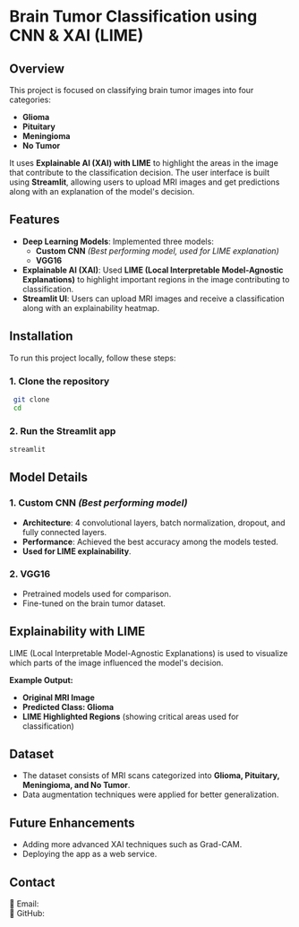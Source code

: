 # Brain Tumor Classification using CNN & XAI (LIME)

## Overview
This project is focused on classifying brain tumor images into four categories:
- **Glioma**
- **Pituitary**
- **Meningioma**
- **No Tumor**

It uses **Explainable AI (XAI) with LIME** to highlight the areas in the image that contribute to the classification decision. The user interface is built using **Streamlit**, allowing users to upload MRI images and get predictions along with an explanation of the model's decision.

## Features
- **Deep Learning Models**: Implemented three models: 
  - **Custom CNN** *(Best performing model, used for LIME explanation)*
  - **VGG16**
- **Explainable AI (XAI)**: Used **LIME (Local Interpretable Model-Agnostic Explanations)** to highlight important regions in the image contributing to classification.
- **Streamlit UI**: Users can upload MRI images and receive a classification along with an explainability heatmap.


## Installation
To run this project locally, follow these steps:

### 1. Clone the repository
```bash
 git clone 
 cd 
```
### 2. Run the Streamlit app
```bash
streamlit 
```

## Model Details
### 1. Custom CNN *(Best performing model)*
- **Architecture**: 4 convolutional layers, batch normalization, dropout, and fully connected layers.
- **Performance**: Achieved the best accuracy among the models tested.
- **Used for LIME explainability**.

### 2. VGG16 
- Pretrained models used for comparison.
- Fine-tuned on the brain tumor dataset.

## Explainability with LIME
LIME (Local Interpretable Model-Agnostic Explanations) is used to visualize which parts of the image influenced the model's decision.

**Example Output:**
- **Original MRI Image**
- **Predicted Class: Glioma**
- **LIME Highlighted Regions** (showing critical areas used for classification)




## Dataset
- The dataset consists of MRI scans categorized into **Glioma, Pituitary, Meningioma, and No Tumor**.
- Data augmentation techniques were applied for better generalization.

## Future Enhancements
- Adding more advanced XAI techniques such as Grad-CAM.
- Deploying the app as a web service.



## Contact  
📧 Email:  
🔗 GitHub: 
